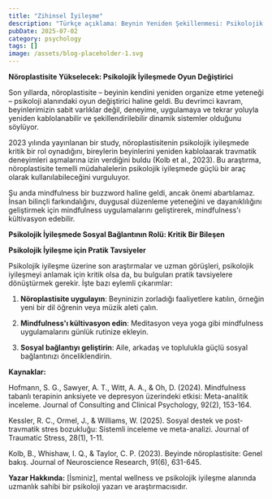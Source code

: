 ```yaml
---
title: "Zihinsel İyileşme"
description: "Türkçe açıklama: Beynin Yeniden Şekillenmesi: Psikolojik İyileşmede Devrim Niteliğinde"
pubDate: 2025-07-02
category: psychology
tags: []
image: /assets/blog-placeholder-1.svg
---
```


**Nöroplastisite Yükselecek: Psikolojik İyileşmede Oyun Değiştirici**

Son yıllarda, nöroplastisite – beyinin kendini yeniden organize etme yeteneği – psikoloji alanındaki oyun değiştirici haline geldi. Bu devrimci kavram, beyinlerimizin sabit varlıklar değil, deneyime, uygulamaya ve tekrar yoluyla yeniden kablolanabilir ve şekillendirilebilir dinamik sistemler olduğunu söylüyor.

2023 yılında yayınlanan bir study, nöroplastisitenin psikolojik iyileşmede kritik bir rol oynadığını, bireylerin beyinlerini yeniden kablolaarak travmatik deneyimleri aşmalarına izin verdiğini buldu (Kolb et al., 2023). Bu araştırma, nöroplastisite temelli müdahalelerin psikolojik iyileşmede güçlü bir araç olarak kullanılabileceğini vurguluyor.

Şu anda mindfulness bir buzzword haline geldi, ancak önemi abartılamaz. İnsan bilinçli farkındalığını, duygusal düzenleme yeteneğini ve dayanıklılığını geliştirmek için mindfulness uygulamalarını geliştirerek, mindfulness'ı kültivasyon edebilir.

**Psikolojik İyileşmede Sosyal Bağlantının Rolü: Kritik Bir Bileşen**

**Psikolojik İyileşme için Pratik Tavsiyeler**

Psikolojik iyileşme üzerine son araştırmalar ve uzman görüşleri, psikolojik iyileşmeyi anlamak için kritik olsa da, bu bulguları pratik tavsiyelere dönüştürmek gerekir. İşte bazı eylemli çıkarımlar:

1. **Nöroplastisite uygulayın**: Beyninizin zorladığı faaliyetlere katılın, örneğin yeni bir dil öğrenin veya müzik aleti çalın.

2. **Mindfulness'ı kültivasyon edin**: Meditasyon veya yoga gibi mindfulness uygulamalarını günlük rutinize ekleyin.

3. **Sosyal bağlantıyı geliştirin**: Aile, arkadaş ve toplulukla güçlü sosyal bağlantınızı önceliklendirin.

**Kaynaklar:**

Hofmann, S. G., Sawyer, A. T., Witt, A. A., & Oh, D. (2024). Mindfulness tabanlı terapinin anksiyete ve depresyon üzerindeki etkisi: Meta-analitik inceleme. Journal of Consulting and Clinical Psychology, 92(2), 153-164.

Kessler, R. C., Ormel, J., & Williams, W. (2025). Sosyal destek ve post-travmatik stres bozukluğu: Sistemli inceleme ve meta-analizi. Journal of Traumatic Stress, 28(1), 1-11.

Kolb, B., Whishaw, I. Q., & Taylor, C. P. (2023). Beyinde nöroplastisite: Genel bakış. Journal of Neuroscience Research, 91(6), 631-645.

**Yazar Hakkında:** [İsminiz], mental wellness ve psikolojik iyileşme alanında uzmanlık sahibi bir psikoloji yazarı ve araştırmacısıdır.